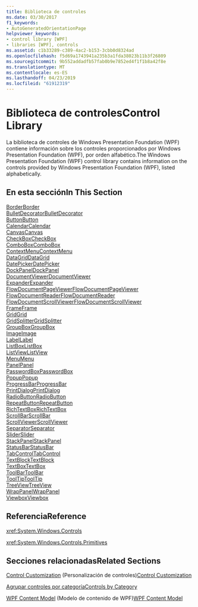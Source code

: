 ```yaml
---
title: Biblioteca de controles
ms.date: 03/30/2017
f1_keywords:
- AutoGeneratedOrientationPage
helpviewer_keywords:
- control library [WPF]
- libraries [WPF], controls
ms.assetid: c1b33289-c389-4ac2-b153-3cbb0d8324ad
ms.openlocfilehash: f5d69a1743941a235b3a1fda38023b11b3f26809
ms.sourcegitcommit: 9b552addadfb57fab0b9e7852ed4f1f1b8a42f8e
ms.translationtype: MT
ms.contentlocale: es-ES
ms.lasthandoff: 04/23/2019
ms.locfileid: "61912319"
---
```

# <a name="control-library"></a><span data-ttu-id="15938-102">Biblioteca de controles</span><span class="sxs-lookup"><span data-stu-id="15938-102">Control Library</span></span>
<span data-ttu-id="15938-103">La biblioteca de controles de Windows Presentation Foundation (WPF) contiene información sobre los controles proporcionados por Windows Presentation Foundation (WPF), por orden alfabético.</span><span class="sxs-lookup"><span data-stu-id="15938-103">The Windows Presentation Foundation (WPF) control library contains information on the controls provided by Windows Presentation Foundation (WPF), listed alphabetically.</span></span>  
  
## <a name="in-this-section"></a><span data-ttu-id="15938-104">En esta sección</span><span class="sxs-lookup"><span data-stu-id="15938-104">In This Section</span></span>  
 [<span data-ttu-id="15938-105">Border</span><span class="sxs-lookup"><span data-stu-id="15938-105">Border</span></span>](border.md)  
 [<span data-ttu-id="15938-106">BulletDecorator</span><span class="sxs-lookup"><span data-stu-id="15938-106">BulletDecorator</span></span>](bulletdecorator.md)  
 [<span data-ttu-id="15938-107">Button</span><span class="sxs-lookup"><span data-stu-id="15938-107">Button</span></span>](button.md)  
 [<span data-ttu-id="15938-108">Calendar</span><span class="sxs-lookup"><span data-stu-id="15938-108">Calendar</span></span>](calendar.md)  
 [<span data-ttu-id="15938-109">Canvas</span><span class="sxs-lookup"><span data-stu-id="15938-109">Canvas</span></span>](canvas.md)  
 [<span data-ttu-id="15938-110">CheckBox</span><span class="sxs-lookup"><span data-stu-id="15938-110">CheckBox</span></span>](checkbox.md)  
 [<span data-ttu-id="15938-111">ComboBox</span><span class="sxs-lookup"><span data-stu-id="15938-111">ComboBox</span></span>](combobox.md)  
 [<span data-ttu-id="15938-112">ContextMenu</span><span class="sxs-lookup"><span data-stu-id="15938-112">ContextMenu</span></span>](contextmenu.md)  
 [<span data-ttu-id="15938-113">DataGrid</span><span class="sxs-lookup"><span data-stu-id="15938-113">DataGrid</span></span>](datagrid.md)  
 [<span data-ttu-id="15938-114">DatePicker</span><span class="sxs-lookup"><span data-stu-id="15938-114">DatePicker</span></span>](datepicker.md)  
 [<span data-ttu-id="15938-115">DockPanel</span><span class="sxs-lookup"><span data-stu-id="15938-115">DockPanel</span></span>](dockpanel.md)  
 [<span data-ttu-id="15938-116">DocumentViewer</span><span class="sxs-lookup"><span data-stu-id="15938-116">DocumentViewer</span></span>](documentviewer.md)  
 [<span data-ttu-id="15938-117">Expander</span><span class="sxs-lookup"><span data-stu-id="15938-117">Expander</span></span>](expander.md)  
 [<span data-ttu-id="15938-118">FlowDocumentPageViewer</span><span class="sxs-lookup"><span data-stu-id="15938-118">FlowDocumentPageViewer</span></span>](flowdocumentpageviewer.md)  
 [<span data-ttu-id="15938-119">FlowDocumentReader</span><span class="sxs-lookup"><span data-stu-id="15938-119">FlowDocumentReader</span></span>](flowdocumentreader.md)  
 [<span data-ttu-id="15938-120">FlowDocumentScrollViewer</span><span class="sxs-lookup"><span data-stu-id="15938-120">FlowDocumentScrollViewer</span></span>](flowdocumentscrollviewer.md)  
 [<span data-ttu-id="15938-121">Frame</span><span class="sxs-lookup"><span data-stu-id="15938-121">Frame</span></span>](frame.md)  
 [<span data-ttu-id="15938-122">Grid</span><span class="sxs-lookup"><span data-stu-id="15938-122">Grid</span></span>](grid.md)  
 [<span data-ttu-id="15938-123">GridSplitter</span><span class="sxs-lookup"><span data-stu-id="15938-123">GridSplitter</span></span>](gridsplitter.md)  
 [<span data-ttu-id="15938-124">GroupBox</span><span class="sxs-lookup"><span data-stu-id="15938-124">GroupBox</span></span>](groupbox.md)  
 [<span data-ttu-id="15938-125">Image</span><span class="sxs-lookup"><span data-stu-id="15938-125">Image</span></span>](image.md)  
 [<span data-ttu-id="15938-126">Label</span><span class="sxs-lookup"><span data-stu-id="15938-126">Label</span></span>](label.md)  
 [<span data-ttu-id="15938-127">ListBox</span><span class="sxs-lookup"><span data-stu-id="15938-127">ListBox</span></span>](listbox.md)  
 [<span data-ttu-id="15938-128">ListView</span><span class="sxs-lookup"><span data-stu-id="15938-128">ListView</span></span>](listview.md)  
 [<span data-ttu-id="15938-129">Menu</span><span class="sxs-lookup"><span data-stu-id="15938-129">Menu</span></span>](menu.md)  
 [<span data-ttu-id="15938-130">Panel</span><span class="sxs-lookup"><span data-stu-id="15938-130">Panel</span></span>](panel.md)  
 [<span data-ttu-id="15938-131">PasswordBox</span><span class="sxs-lookup"><span data-stu-id="15938-131">PasswordBox</span></span>](passwordbox.md)  
 [<span data-ttu-id="15938-132">Popup</span><span class="sxs-lookup"><span data-stu-id="15938-132">Popup</span></span>](popup.md)  
 [<span data-ttu-id="15938-133">ProgressBar</span><span class="sxs-lookup"><span data-stu-id="15938-133">ProgressBar</span></span>](progressbar.md)  
 [<span data-ttu-id="15938-134">PrintDialog</span><span class="sxs-lookup"><span data-stu-id="15938-134">PrintDialog</span></span>](printdialog.md)  
 [<span data-ttu-id="15938-135">RadioButton</span><span class="sxs-lookup"><span data-stu-id="15938-135">RadioButton</span></span>](radiobutton.md)  
 [<span data-ttu-id="15938-136">RepeatButton</span><span class="sxs-lookup"><span data-stu-id="15938-136">RepeatButton</span></span>](repeatbutton.md)  
 [<span data-ttu-id="15938-137">RichTextBox</span><span class="sxs-lookup"><span data-stu-id="15938-137">RichTextBox</span></span>](richtextbox.md)  
 [<span data-ttu-id="15938-138">ScrollBar</span><span class="sxs-lookup"><span data-stu-id="15938-138">ScrollBar</span></span>](scrollbar.md)  
 [<span data-ttu-id="15938-139">ScrollViewer</span><span class="sxs-lookup"><span data-stu-id="15938-139">ScrollViewer</span></span>](scrollviewer.md)  
 [<span data-ttu-id="15938-140">Separator</span><span class="sxs-lookup"><span data-stu-id="15938-140">Separator</span></span>](separator.md)  
 [<span data-ttu-id="15938-141">Slider</span><span class="sxs-lookup"><span data-stu-id="15938-141">Slider</span></span>](slider.md)  
 [<span data-ttu-id="15938-142">StackPanel</span><span class="sxs-lookup"><span data-stu-id="15938-142">StackPanel</span></span>](stackpanel.md)  
 [<span data-ttu-id="15938-143">StatusBar</span><span class="sxs-lookup"><span data-stu-id="15938-143">StatusBar</span></span>](statusbar.md)  
 [<span data-ttu-id="15938-144">TabControl</span><span class="sxs-lookup"><span data-stu-id="15938-144">TabControl</span></span>](tabcontrol.md)  
 [<span data-ttu-id="15938-145">TextBlock</span><span class="sxs-lookup"><span data-stu-id="15938-145">TextBlock</span></span>](textblock.md)  
 [<span data-ttu-id="15938-146">TextBox</span><span class="sxs-lookup"><span data-stu-id="15938-146">TextBox</span></span>](textbox.md)  
 [<span data-ttu-id="15938-147">ToolBar</span><span class="sxs-lookup"><span data-stu-id="15938-147">ToolBar</span></span>](toolbar.md)  
 [<span data-ttu-id="15938-148">ToolTip</span><span class="sxs-lookup"><span data-stu-id="15938-148">ToolTip</span></span>](tooltip.md)  
 [<span data-ttu-id="15938-149">TreeView</span><span class="sxs-lookup"><span data-stu-id="15938-149">TreeView</span></span>](treeview.md)  
 [<span data-ttu-id="15938-150">WrapPanel</span><span class="sxs-lookup"><span data-stu-id="15938-150">WrapPanel</span></span>](wrappanel.md)  
 [<span data-ttu-id="15938-151">Viewbox</span><span class="sxs-lookup"><span data-stu-id="15938-151">Viewbox</span></span>](viewbox.md)  
  
## <a name="reference"></a><span data-ttu-id="15938-152">Referencia</span><span class="sxs-lookup"><span data-stu-id="15938-152">Reference</span></span>  
 <xref:System.Windows.Controls>  
  
 <xref:System.Windows.Controls.Primitives>  
  
## <a name="related-sections"></a><span data-ttu-id="15938-153">Secciones relacionadas</span><span class="sxs-lookup"><span data-stu-id="15938-153">Related Sections</span></span>  
 <span data-ttu-id="15938-154">[Control Customization](control-customization.md) (Personalización de controles)</span><span class="sxs-lookup"><span data-stu-id="15938-154">[Control Customization](control-customization.md)</span></span>  
  
 [<span data-ttu-id="15938-155">Agrupar controles por categoría</span><span class="sxs-lookup"><span data-stu-id="15938-155">Controls by Category</span></span>](controls-by-category.md)  
  
 <span data-ttu-id="15938-156">[WPF Content Model](wpf-content-model.md) (Modelo de contenido de WPF)</span><span class="sxs-lookup"><span data-stu-id="15938-156">[WPF Content Model](wpf-content-model.md)</span></span>
